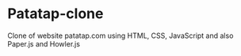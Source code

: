 # Patatap-clone
Clone of website patatap.com  using HTML, CSS, JavaScript and also Paper.js and Howler.js
